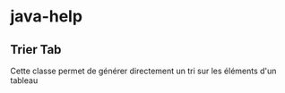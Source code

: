 java-help
=========

Trier Tab
---------
Cette classe permet de générer directement un tri sur les éléments d'un tableau